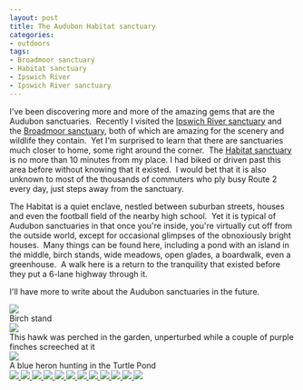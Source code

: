 ```yaml
---
layout: post
title: The Audubon Habitat sanctuary
categories:
- outdoors
tags:
- Broadmoor sanctuary
- Habitat sanctuary
- Ipswich River
- Ipswich River sanctuary
---
```

I've been discovering more and more of the amazing gems that are the Audubon sanctuaries.  Recently I visited the [Ipswich River sanctuary](http://www.massaudubon.org/Nature_Connection/Sanctuaries/Ipswich_River/index.php) and the [Broadmoor sanctuary](http://www.massaudubon.org/Nature_Connection/Sanctuaries/Broadmoor/index.php), both of which are amazing for the scenery and wildlife they contain.  Yet I'm surprised to learn that there are sanctuaries much closer to home, some right around the corner.  The [Habitat sanctuary](http://www.massaudubon.org/Nature_Connection/Sanctuaries/Habitat/index.php) is no more than 10 minutes from my place. I had biked or driven past this area before without knowing that it existed.  I would bet that it is also unknown to most of the thousands of commuters who ply busy Route 2 every day, just steps away from the sanctuary.

The Habitat is a quiet enclave, nestled between suburban streets, houses and even the football field of the nearby high school.  Yet it is typical of Audubon sanctuaries in that once you're inside, you're virtually cut off from the outside world, except for occasional glimpses of the obnoxiously bright houses.  Many things can be found here, including a pond with an island in the middle, birch stands, wide meadows, open glades, a boardwalk, even a greenhouse.  A walk here is a return to the tranquility that existed before they put a 6-lane highway through it.

I'll have more to write about the Audubon sanctuaries in the future.

<img src="http://yentran.isamonkey.org/gallery/audubon-habitat/DSC_0506.jpg" />
<figcaption>Birch stand</figcaption>

<img src="http://yentran.isamonkey.org/gallery/audubon-habitat/DSC_0451.jpg" />
<figcaption>This hawk was perched in the garden, unperturbed while a couple of purple finches screeched at it</figcaption>

<img src="http://yentran.isamonkey.org/gallery/audubon-habitat/DSC_0485.jpg" />
<figcaption>A blue heron hunting in the Turtle Pond</figcaption>
<!-- Darkbox -->
<div class="darkbox">
<a href="http://yentran.isamonkey.org/gallery/audubon-habitat/dsc_0437.jpg" data-darkbox="audubon-habitat">
  <img src="http://yentran.isamonkey.org/gallery/audubon-habitat/thumbs/dsc_0437.jpg" />
</a>
<a href="http://yentran.isamonkey.org/gallery/audubon-habitat/dsc_0441.jpg" data-darkbox="audubon-habitat">
  <img src="http://yentran.isamonkey.org/gallery/audubon-habitat/thumbs/dsc_0441.jpg" />
</a>
<a href="http://yentran.isamonkey.org/gallery/audubon-habitat/dsc_0461.jpg" data-darkbox="audubon-habitat">
  <img src="http://yentran.isamonkey.org/gallery/audubon-habitat/thumbs/dsc_0461.jpg" />
</a>
<a href="http://yentran.isamonkey.org/gallery/audubon-habitat/dsc_0474.jpg" data-darkbox="audubon-habitat">
  <img src="http://yentran.isamonkey.org/gallery/audubon-habitat/thumbs/dsc_0474.jpg" />
</a>
<a href="http://yentran.isamonkey.org/gallery/audubon-habitat/dsc_0476.jpg" data-darkbox="audubon-habitat">
  <img src="http://yentran.isamonkey.org/gallery/audubon-habitat/thumbs/dsc_0476.jpg" />
</a>
<a href="http://yentran.isamonkey.org/gallery/audubon-habitat/dsc_0485.jpg" data-darkbox="audubon-habitat">
  <img src="http://yentran.isamonkey.org/gallery/audubon-habitat/thumbs/dsc_0485.jpg" />
</a>
<a href="http://yentran.isamonkey.org/gallery/audubon-habitat/dsc_0495.jpg" data-darkbox="audubon-habitat">
  <img src="http://yentran.isamonkey.org/gallery/audubon-habitat/thumbs/dsc_0495.jpg" />
</a>
<a href="http://yentran.isamonkey.org/gallery/audubon-habitat/dsc_0498.jpg" data-darkbox="audubon-habitat">
  <img src="http://yentran.isamonkey.org/gallery/audubon-habitat/thumbs/dsc_0498.jpg" />
</a>
<a href="http://yentran.isamonkey.org/gallery/audubon-habitat/dsc_0504.jpg" data-darkbox="audubon-habitat">
  <img src="http://yentran.isamonkey.org/gallery/audubon-habitat/thumbs/dsc_0504.jpg" />
</a>
<a href="http://yentran.isamonkey.org/gallery/audubon-habitat/dsc_0505.jpg" data-darkbox="audubon-habitat">
  <img src="http://yentran.isamonkey.org/gallery/audubon-habitat/thumbs/dsc_0505.jpg" />
</a>
<a href="http://yentran.isamonkey.org/gallery/audubon-habitat/dsc_0507.jpg" data-darkbox="audubon-habitat">
  <img src="http://yentran.isamonkey.org/gallery/audubon-habitat/thumbs/dsc_0507.jpg" />
</a>
<a href="http://yentran.isamonkey.org/gallery/audubon-habitat/dsc_0510.jpg" data-darkbox="audubon-habitat">
  <img src="http://yentran.isamonkey.org/gallery/audubon-habitat/thumbs/dsc_0510.jpg" />
</a>

</div>
<!-- End darkbox -->